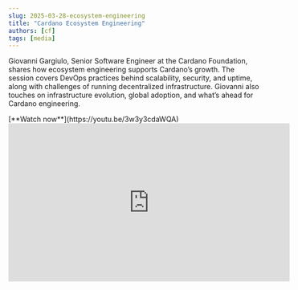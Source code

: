 ```yaml
---
slug: 2025-03-28-ecosystem-engineering
title: "Cardano Ecosystem Engineering"
authors: [cf]
tags: [media]
---
```


Giovanni Gargiulo, Senior Software Engineer at the Cardano Foundation, shares how ecosystem engineering supports Cardano’s growth. The session covers DevOps practices behind scalability, security, and uptime, along with challenges of running decentralized infrastructure. Giovanni also touches on infrastructure evolution, global adoption, and what’s ahead for Cardano engineering.

<div style={{ textAlign: 'right' }}>
[**Watch now**](https://youtu.be/3w3y3cdaWQA)
</div>

<iframe width="560" height="315" src="https://www.youtube-nocookie.com/embed/3w3y3cdaWQA" title="YouTube video player" frameborder="0" allow="accelerometer; autoplay; clipboard-write; encrypted-media; gyroscope; picture-in-picture; web-share" referrerpolicy="strict-origin-when-cross-origin" allowfullscreen></iframe>